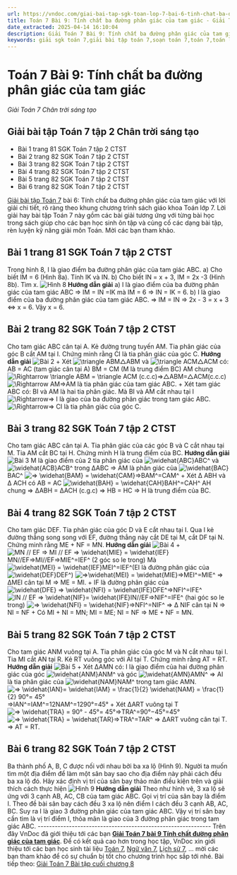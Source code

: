 ```yaml
---
url: https://vndoc.com/giai-bai-tap-sgk-toan-lop-7-bai-6-tinh-chat-ba-duong-phan-giac-cua-tam-giac-150117
title: Toán 7 Bài 9: Tính chất ba đường phân giác của tam giác - Giải Toán 7 Chân trời sáng tạo - VnDoc.com
date_extracted: 2025-04-14 16:10:04
description: Giải Toán 7 Bài 9: Tính chất ba đường phân giác của tam giác Chân trời sáng tạo bao gồm đáp án và lời giải chi tiết cho từng bài tập trong SGK Toán 7 cho các em học sinh tham khảo luyện Giải Toán 7 hiệu quả.
keywords: giải sgk toán 7,giải bài tập toán 7,soạn toán 7,toán 7,toán lớp 7,giải toán 7,sgk toán 7,toan 7,giai toan 7,toán 7 tập 2,toán lớp 7 tập 2,bài tập toán lớp 7,giải bài tập toán lớp 7,sgk toán 7 tập 2,toán 7 chân trời sáng tạo,giải toán 7 chân trời sáng tạo,soạn Toán 7 chân trời sáng tạo,toán 7 ctst,Toán 7 Tính chất ba đường phân giác của tam giác,Giải Toán 7 Bài 8 Tính chất ba đường phân giác của tam giác,Tính chất ba đường phân giác của tam giác
---
```


# Toán 7 Bài 9: Tính chất ba đường phân giác của tam giác
 _Giải Toán 7 Chân trời sáng tạo_
## **Giải bài tập Toán 7 tập 2 Chân trời sáng tạo**
  * Bài 1 trang 81 SGK Toán 7 tập 2 CTST
  * Bài 2 trang 82 SGK Toán 7 tập 2 CTST
  * Bài 3 trang 82 SGK Toán 7 tập 2 CTST
  * Bài 4 trang 82 SGK Toán 7 tập 2 CTST
  * Bài 5 trang 82 SGK Toán 7 tập 2 CTST
  * Bài 6 trang 82 SGK Toán 7 tập 2 CTST

[Giải bài tập Toán 7](<https://vndoc.com/toan-7-tap-2-ctst>) bài 6: Tính chất ba đường phân giác của tam giác với lời giải chi tiết, rõ ràng theo khung chương trình sách giáo khoa Toán lớp 7. Lời giải hay bài tập Toán 7 này gồm các bài giải tương ứng với từng bài học trong sách giúp cho các bạn học sinh ôn tập và củng cố các dạng bài tập, rèn luyện kỹ năng giải môn Toán. Mời các bạn tham khảo.
## Bài 1 trang 81 SGK Toán 7 tập 2 CTST
Trong hình 8, I là giao điểm ba đường phân giác của tam giác ABC.
a\) Cho biết IM = 6 \(Hình 8a\). Tính IK và IN.
b\) Cho biết IN = x + 3, IM = 2x -3 \(Hình 8b\). Tìm x.
![Hình 8](https://o.rada.vn/data/image/2022/06/30/Toan-7-chuong-8-bai-9-1.jpg)
**Hướng dẫn giải**
a\) I là giao điểm của ba đường phân giác của tam giác ABC
=> IM = IN =IK
mà IM = 6
=> IN = IK = 6.
b\) I là giao điểm của ba đường phân giác của tam giác ABC.
=> IM = IN
=> 2x - 3 = x + 3
<=> x = 6.
Vậy x = 6.
## Bài 2 trang 82 SGK Toán 7 tập 2 CTST
Cho tam giác ABC cân tại A. Kẻ đường trung tuyến AM. Tia phân giác của góc B cắt AM tại I. Chứng minh rằng CI là tia phân giác của góc C.
**Hướng dẫn giải**
![Bài 2](https://o.rada.vn/data/image/2022/06/30/Toan-7-chuong-8-bai-9-2.jpg)
\+ Xét ![\\triangle ABM](https://i.vdoc.vn/data/image/blank.png)△ABM và ![\\triangle ACM](https://i.vdoc.vn/data/image/blank.png)△ACM có:
AB = AC \(tam giác cân tại A\)
BM = CM \(M là trung điểm BC\)
AM chung
![\\Rightarrow  \\triangle ABM = \\triangle ACM \(c.c.c\)](https://i.vdoc.vn/data/image/blank.png)⇒△ABM=△ACM\(c.c.c\)
![\\Rightarrow AM](https://i.vdoc.vn/data/image/blank.png)⇒AM là tia phân giác của tam giác ABC.
\+ Xét tam giác ABC có: BI và AM là hai tia phân giác.
Mà BI và AM cắt nhau tại I
![\\Rightarrow](https://i.vdoc.vn/data/image/blank.png)⇒ I là giao của ba đường phân giác trong tam giác ABC.
![\\Rightarrow](https://i.vdoc.vn/data/image/blank.png)⇒ CI là tia phân giác của góc C.
## Bài 3 trang 82 SGK Toán 7 tập 2 CTST
Cho tam giác ABC cân tại A. Tia phân giác của các góc B và C cắt nhau tại M. Tia AM cắt BC tại H. Chứng minh H là trung điểm của BC.
**Hướng dẫn giải**
![Bài 3](https://o.rada.vn/data/image/2022/06/30/Toan-7-chuong-8-bai-9-3.jpg)
M là giao điểm của 2 tia phân giác của ![\\widehat{ABC}](https://i.vdoc.vn/data/image/blank.png)ABC^ và ![\\widehat{ACB}](https://i.vdoc.vn/data/image/blank.png)ACB^ trong ∆ABC
=> AM là phân giác của ![\\widehat{BAC}](https://i.vdoc.vn/data/image/blank.png)BAC^
![=> \\widehat{BAM} = \\widehat{CAM}](https://i.vdoc.vn/data/image/blank.png)=>BAM^=CAM^
\+ Xét ∆ ABH và ∆ ACH có
AB = AC
![\\widehat{BAH} = \\widehat{CAH}](https://i.vdoc.vn/data/image/blank.png)BAH^=CAH^
AH chung
=> ∆ABH = ∆ACH \(c.g.c\)
=> HB = HC
=> H là trung điểm của BC.
## Bài 4 trang 82 SGK Toán 7 tập 2 CTST
Cho tam giác DEF. Tia phân giác của góc D và E cắt nhau tại I. Qua I kẻ đường thẳng song song với EF, đường thẳng này cắt DE tại M, cắt DF tại N. Chứng minh rằng ME + NF = MN.
**Hướng dẫn giải**
![Bài 4](https://o.rada.vn/data/image/2022/06/30/Toan-7-chuong-8-bai-9-4.jpg)
\+ ![MN // EF => MI // EF => \\widehat{MIE}  = \\widehat{IEF}](https://i.vdoc.vn/data/image/blank.png)MN//EF=>MI//EF=>MIE^=IEF^ \(2 góc so le trong\)
Mà ![\\widehat{MEI}  = \\widehat{IEF}](https://i.vdoc.vn/data/image/blank.png)MEI^=IEF^\(EI là đường phân giác của ![\\widehat{DEF}](https://i.vdoc.vn/data/image/blank.png)DEF^\)
![=>\\widehat{MEI}  = \\widehat{MIE}](https://i.vdoc.vn/data/image/blank.png)=>MEI^=MIE^
=> ∆MEI cân tại M
=> ME = MI.
\+ IF là đường phân giác của ![\\widehat{DFE} => \\widehat{NFI} = \\widehat{IFE}](https://i.vdoc.vn/data/image/blank.png)DFE^=>NFI^=IFE^
![IN // EF => \\widehat{NIF}= \\widehat{IFE}](https://i.vdoc.vn/data/image/blank.png)IN//EF=>NIF^=IFE^ \(hai góc so le trong\)
![=> \\widehat{NFI} = \\widehat{NIF}](https://i.vdoc.vn/data/image/blank.png)=>NFI^=NIF^
=> ∆ NIF cân tại N => NI = NF
\+ Có MI + NI = MN; MI = ME; NI = NF
=> ME + NF = MN.
## Bài 5 trang 82 SGK Toán 7 tập 2 CTST
Cho tam giác ANM vuông tại A. Tia phân giác của góc M và N cắt nhau tại I. Tia MI cắt AN tại R. Kẻ RT vuông góc với AI tại T. Chứng minh rằng AT = RT.
**Hướng dẫn giải**
![Bài 5](https://o.rada.vn/data/image/2022/06/30/Toan-7-chuong-8-bai-9-5.jpg)
\+ Xét ∆AMN có: I là giao điểm của hai đường phân giác của góc ![\\widehat{ANM}](https://i.vdoc.vn/data/image/blank.png)ANM^ và góc ![\\widehat{AMN}](https://i.vdoc.vn/data/image/blank.png)AMN^
=> AI là tia phân giác của ![\\widehat{NAM}](https://i.vdoc.vn/data/image/blank.png)NAM^ trong tam giác AMN.
![=> \\widehat{IAN}= \\widehat{IAM}  = \\frac{1}{2} \\widehat{NAM} =  \\frac{1}{2} 90°= 45°](https://i.vdoc.vn/data/image/blank.png)=>IAN^=IAM^=12NAM^=1290°=45°
\+ Xét ∆ART vuông tại T
![=> \\widehat{TRA} = 90° - 45°= 45°](https://i.vdoc.vn/data/image/blank.png)=>TRA^=90°−45°=45°
![=> \\widehat{TRA} = \\widehat{TAR}](https://i.vdoc.vn/data/image/blank.png)=>TRA^=TAR^
=> ∆ART vuông cân tại T.
=> AT = RT.
## Bài 6 trang 82 SGK Toán 7 tập 2 CTST
Ba thành phố A, B, C được nối với nhau bởi ba xa lộ \(Hình 9\). Người ta muốn tìm một địa điểm để làm một sân bay sao cho địa điểm này phải cách đều ba xa lộ đó. Hãy xác định vị trí của sân bay thảo mãn điều kiện trên và giải thích cách thực hiện
![Hình 9](https://o.rada.vn/data/image/2022/06/30/Toan-7-chuong-8-bai-9-6.jpg)
**Hướng dẫn giải**
Theo như hình vẽ, 3 xa lộ sẽ ứng với 3 cạnh AB, AC, CB của tam giác ABC.
Gọi vị trí của sân bay là điểm I.
Theo đề bài sân bay cách đều 3 xa lộ nên điểm I cách đều 3 cạnh AB, AC, BC.
Suy ra I là giao 3 đường phân giác của tam giác ABC.
Vậy vị trí sân bay cần tìm là vị trí điểm I, thỏa mãn là giao của 3 đường phân giác trong tam giác ABC.
\-------------------------------------------------------------
Trên đây VnDoc đã giới thiệu tới các bạn **[Giải Toán 7 bài 9 Tính chất đường phân giác của tam giác](<https://vndoc.com/giai-bai-tap-sgk-toan-lop-7-bai-6-tinh-chat-ba-duong-phan-giac-cua-tam-giac-150117>)**. Để có kết quả cao hơn trong học tập, VnDoc xin giới thiệu tới các bạn học sinh tài liệu [Toán 7](<https://vndoc.com/toan-7-tap-1-ctst>), [Ngữ văn 7](<https://vndoc.com/ngu-van-7-ctst-tap1>), [Lịch sử 7](<https://vndoc.com/lich-su-7-ctst>), ... mời các bạn tham khảo để có sự chuẩn bị tốt cho chương trình học sắp tới nhé.
Bài tiếp theo: [Giải Toán 7 Bài tập cuối chương 8](<https://vndoc.com/toan-7-bai-tap-cuoi-chuong-8-chan-troi-sang-tao-285515>)
